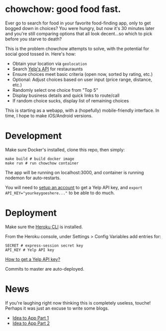 # chowchow: good food fast.

Ever go to search for food in your favorite food-finding app, only to get bogged down in choices? You were hungry, but now it's 30 minutes later and you're still comparing options that all look decent...so which to pick before you starve to death?

This is the problem chowchow attempts to solve, with the potential for social good tossed in. Here's how:

- Obtain your location via `geolocation`
- Search [Yelp's API](https://www.yelp.com/developers/documentation/v3/get_started) for restauraunts
- Ensure choices meet basic criteria (open now, sorted by rating, etc.)
- Optional: Adjust choices based on user input (price range, distance, etc.)
- Randomly select one choice from "Top 5"
- Display business details and quick links to route/call
- If random choice sucks, display list of remaining choices

This is starting as a webapp, with a (hopefully) mobile-friendly
interface. In time, I hope to make iOS/Android versions.

# Development

Make sure Docker's installed, clone this repo, then simply:

```
make build # build docker image
make run # run chowchow container
```

The app will be running on localhost:3000, and container is running nodemon for auto-restarts.

You will need to [setup an account](https://www.yelp.com/developers/documentation/v3/authentication) to get a Yelp API key, and `export API_KEY="yourkeygoeshere..."` to be able to do much.

# Deployment

Make sure the [Heroku CLI](https://devcenter.heroku.com/articles/heroku-cli#download-and-install) is installed.

From the Heroku console, under Settings > Config Variables add entries for:

```
SECRET # express-session secret key
API_KEY # Yelp API key
```
[How to get a Yelp API key?](https://www.yelp.com/developers/documentation/v3/authentication)

Commits to master are auto-deployed.

# News

If you're laughing right now thinking this is completely useless, touche!  Perhaps it was just an excuse to write some blogs.

- [Idea to App Part 1](https://medium.com/@deadlysyn/idea-to-app-part-1-42ca01aba91d)
- [Idea to App Part 2](https://medium.com/@deadlysyn/idea-to-app-part-2-ad040109ba97)

